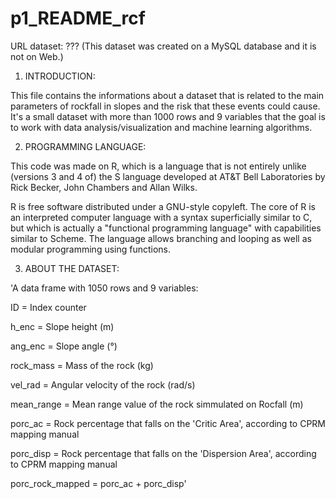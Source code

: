 # p1_README_rcf

URL dataset: ??? (This dataset was created on a MySQL database and it is not on Web.)

1. INTRODUCTION:

This file contains the informations about a dataset that is related to the main parameters of rockfall in slopes and 
the risk that these events could cause. It's a small dataset with more than 1000 rows and 9 variables that the goal 
is to work with data analysis/visualization and machine learning algorithms.

2. PROGRAMMING LANGUAGE:

This code was made on R, which is a language that is not entirely unlike (versions 3 and 4 of) the S language developed 
at AT&T Bell Laboratories by Rick Becker, John Chambers and Allan Wilks.

R is free software distributed under a GNU-style copyleft. The core of R is an interpreted computer language with a syntax 
superficially similar to C, but which is actually a "functional programming language" with capabilities similar to Scheme. 
The language allows branching and looping as well as modular programming using functions.

3. ABOUT THE DATASET:

'A data frame with 1050 rows and 9 variables:

ID = Index counter

h_enc = Slope height (m)

ang_enc = Slope angle (°)

rock_mass = Mass of the rock  (kg)

vel_rad = Angular velocity of the rock (rad/s)

mean_range = Mean range value of the rock simmulated on Rocfall (m)

porc_ac = Rock percentage that falls on the 'Critic Area', according to CPRM mapping manual 

porc_disp = Rock percentage that falls on the 'Dispersion Area', according to CPRM mapping manual

porc_rock_mapped = porc_ac + porc_disp'
